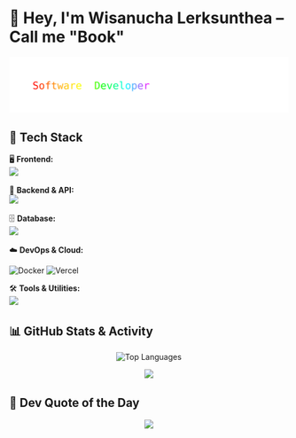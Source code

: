 
# 👋 Hey, I'm Wisanucha Lerksunthea – Call me "Book"


<div align="center">
  <img src="https://raw.githubusercontent.com/wsnc-lst/wsnc-lst/main/skills.svg" alt="Software Developer" />
</div>

</div>

## 🧰 Tech Stack

🖥️ **Frontend:**  
<img src="https://skillicons.dev/icons?i=html,css,js,ts,vue,nuxt,react,tailwind,angular" />

🔧 **Backend & API:**  
<img src="https://skillicons.dev/icons?i=nodejs,express,php,python" />

🗄️ **Database:**  
<img src="https://skillicons.dev/icons?i=mysql,postgres" />

☁️ **DevOps & Cloud:**

![Docker](https://skillicons.dev/icons?i=docker)
![Vercel](https://skillicons.dev/icons?i=vercel)

🛠️ **Tools & Utilities:**  
<img src="https://skillicons.dev/icons?i=git,github,vscode,postman,bun,vite" />


## 📊 GitHub Stats & Activity


<p align="center">
  <img src="https://github-readme-stats.vercel.app/api/top-langs/?username=wsnc-lst&layout=compact&theme=tokyonight" alt="Top Languages" height="150" />
</p>


<p align="center">
  <img src="https://github-readme-activity-graph.vercel.app/graph?username=wsnc-lst&theme=tokyo-night" />
</p>

## 💬 Dev Quote of the Day
<p align="center">
  <img src="https://quotes-github-readme.vercel.app/api?type=horizontal&theme=tokyonight" />
</p>


